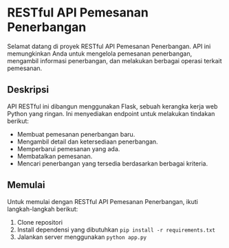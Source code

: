 # RESTful API Pemesanan Penerbangan

Selamat datang di proyek RESTful API Pemesanan Penerbangan. API ini memungkinkan Anda untuk mengelola pemesanan penerbangan, mengambil informasi penerbangan, dan melakukan berbagai operasi terkait pemesanan.

## Deskripsi

API RESTful ini dibangun menggunakan Flask, sebuah kerangka kerja web Python yang ringan. Ini menyediakan endpoint untuk melakukan tindakan berikut:

- Membuat pemesanan penerbangan baru.
- Mengambil detail dan ketersediaan penerbangan.
- Memperbarui pemesanan yang ada.
- Membatalkan pemesanan.
- Mencari penerbangan yang tersedia berdasarkan berbagai kriteria.

## Memulai

Untuk memulai dengan RESTful API Pemesanan Penerbangan, ikuti langkah-langkah berikut:

1. Clone repositori
2. Install dependensi yang dibutuhkan `pip install -r requirements.txt`
3. Jalankan server menggunakan `python app.py`
